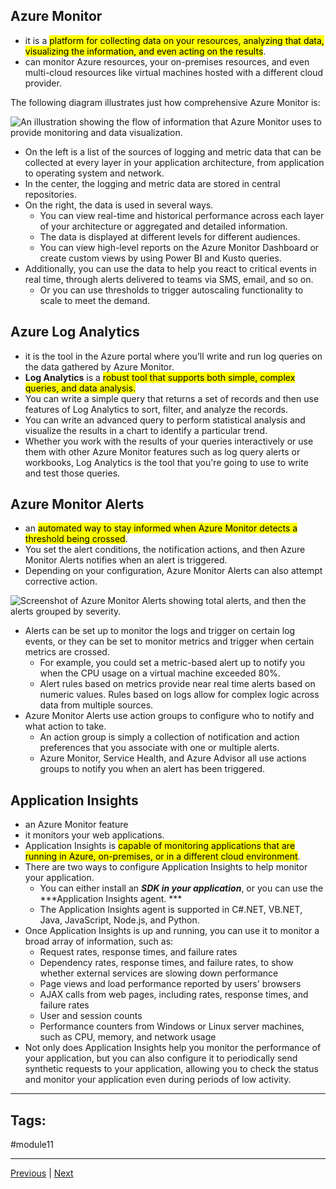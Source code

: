 ## **Azure Monitor** 
- it is a <mark>platform for collecting data on your resources, analyzing that data, visualizing the information, and even acting on the results</mark>. 
- can monitor Azure resources, your on-premises resources, and even multi-cloud resources like virtual machines hosted with a different cloud provider.

The following diagram illustrates just how comprehensive Azure Monitor is:

![An illustration showing the flow of information that Azure Monitor uses to provide monitoring and data visualization.](https://learn.microsoft.com/en-us/training/wwl-azure/describe-monitoring-tools-azure/media/azure-monitor-overview-614cd2fd.svg)

- On the left is a list of the sources of logging and metric data that can be collected at every layer in your application architecture, from application to operating system and network.
- In the center, the logging and metric data are stored in central repositories.
- On the right, the data is used in several ways. 
	- You can view real-time and historical performance across each layer of your architecture or aggregated and detailed information. 
	- The data is displayed at different levels for different audiences. 
	- You can view high-level reports on the Azure Monitor Dashboard or create custom views by using Power BI and Kusto queries.
- Additionally, you can use the data to help you react to critical events in real time, through alerts delivered to teams via SMS, email, and so on.
	- Or you can use thresholds to trigger autoscaling functionality to scale to meet the demand.

## Azure Log Analytics

- it is the tool in the Azure portal where you’ll write and run log queries on the data gathered by Azure Monitor. 
- **Log Analytics** is a <mark>robust tool that supports both simple, complex queries, and data analysis. </mark>
- You can write a simple query that returns a set of records and then use features of Log Analytics to sort, filter, and analyze the records. 
- You can write an advanced query to perform statistical analysis and visualize the results in a chart to identify a particular trend. 
- Whether you work with the results of your queries interactively or use them with other Azure Monitor features such as log query alerts or workbooks, Log Analytics is the tool that you're going to use to write and test those queries.

## Azure Monitor Alerts

- an <mark>automated way to stay informed when Azure Monitor detects a threshold being crossed</mark>. 
- You set the alert conditions, the notification actions, and then Azure Monitor Alerts notifies when an alert is triggered. 
- Depending on your configuration, Azure Monitor Alerts can also attempt corrective action.

![Screenshot of Azure Monitor Alerts showing total alerts, and then the alerts grouped by severity.](https://learn.microsoft.com/en-us/training/wwl-azure/describe-monitoring-tools-azure/media/azure-monitor-alerts-2478e941.png)

- Alerts can be set up to monitor the logs and trigger on certain log events, or they can be set to monitor metrics and trigger when certain metrics are crossed. 
	- For example, you could set a metric-based alert up to notify you when the CPU usage on a virtual machine exceeded 80%. 
	- Alert rules based on metrics provide near real time alerts based on numeric values. Rules based on logs allow for complex logic across data from multiple sources.
- Azure Monitor Alerts use action groups to configure who to notify and what action to take.
	- An action group is simply a collection of notification and action preferences that you associate with one or multiple alerts. 
	- Azure Monitor, Service Health, and Azure Advisor all use actions groups to notify you when an alert has been triggered.

## Application Insights

- an Azure Monitor feature
- it monitors your web applications. 
- Application Insights is <mark>capable of monitoring applications that are running in Azure, on-premises, or in a different cloud environment</mark>.
- There are two ways to configure Application Insights to help monitor your application. 
	- You can either install an ***SDK in your application***, or you can use the ***Application Insights agent. ***
	- The Application Insights agent is supported in C#.NET, VB.NET, Java, JavaScript, Node.js, and Python.
- Once Application Insights is up and running, you can use it to monitor a broad array of information, such as:
	- Request rates, response times, and failure rates
	- Dependency rates, response times, and failure rates, to show whether external services are slowing down performance
	- Page views and load performance reported by users' browsers
	- AJAX calls from web pages, including rates, response times, and failure rates
	- User and session counts
	- Performance counters from Windows or Linux server machines, such as CPU, memory, and network usage
- Not only does Application Insights help you monitor the performance of your application, but you can also configure it to periodically send synthetic requests to your application, allowing you to check the status and monitor your application even during periods of low activity.


---
## Tags:
#module11 

---
[Previous](Describe-Azure-Service-Health.md) | [Next](Knowledge-Check-Describe-monitoring-tools-in-Azure.md)

